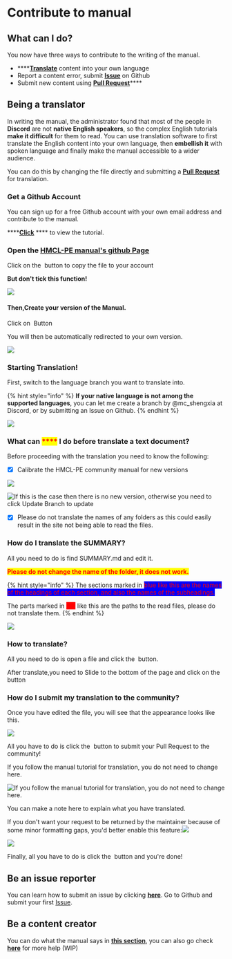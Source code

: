 # Contribute to manual

## What can I do?

You now have three ways to contribute to the writing of the manual.

* ****[**Translate**](../#language-support) content into your own language
* Report a content error, submit [**Issue**](https://github.com/panda-lsy/HMCL-PE-User-Manual/issues) on Github
* Submit new content using [**Pull Request**](https://github.com/panda-lsy/HMCL-PE-User-Manual/pulls)****

## Being a translator

In writing the manual, the administrator found that most of the people in **Discord** are not **native English speakers**, so the complex English tutorials **make it difficult** for them to read. You can use translation software to first translate the English content into your own language, then **embellish it** with spoken language and finally make the manual accessible to a wider audience.

You can do this by changing the file directly and submitting a [**Pull Request**](https://github.com/panda-lsy/HMCL-PE-User-Manual/pulls) for translation.

### Get a Github Account

You can sign up for a free Github account with your own email address and contribute to the manual.&#x20;

****[**Click**](../asking-questions-by-third-party-software/github/get-your-github-account.md) **** to view the tutorial.

### Open the [HMCL-PE manual's github Page](https://github.com/panda-lsy/HMCL-PE-User-Manual)

Click on the <img src="../.gitbook/assets/image (27).png" alt="" data-size="line"> button to copy the file to your account

**But don't tick this function!**

![](<../.gitbook/assets/image (26).png>)

#### Then,Create your version of the Manual.

Click on <img src="../.gitbook/assets/image (12).png" alt="" data-size="line"> Button

You will then be automatically redirected to your own version.

![](<../.gitbook/assets/image (34).png>)

### Starting Translation!

First, switch to the language branch you want to translate into.

{% hint style="info" %}
**If your native language is not among the supported languages**, you can let me create a branch by @mc\_shengxia at Discord, or by submitting an Issue on Github.
{% endhint %}

![](<../.gitbook/assets/image (30).png>)

### What can <mark style="color:red;">****</mark> I do before translate a text document?

Before proceeding with the translation you need to know the following:

* [x] Calibrate the HMCL-PE community manual for new versions

![](<../.gitbook/assets/image (36).png>)

![If this is the case then there is no new version, otherwise you need to click Update Branch to update](<../.gitbook/assets/image (35).png>)

* [x] Please do not translate the names of any folders as this could easily result in the site not being able to read the files.

### How do I translate the **SUMMARY**?

All you need to do is find SUMMARY.md and edit it.

<mark style="color:red;">**Please do not change the name of the folder, it does not work.**</mark>

{% hint style="info" %}
The sections marked in <mark style="color:purple;"><mark style="color:red;background-color:blue;">blue<mark style="color:red;background-color:blue;"></mark> like this are the names of the headings of each section, and also the names of the subheadings.

The parts marked in <mark style="color:red;background-color:red;">red</mark> like this are the paths to the read files, please do not translate them.
{% endhint %}

![](<../.gitbook/assets/image (4).png>)

### How to translate?

All you need to do is open a file and click the <img src="../.gitbook/assets/image (15).png" alt="" data-size="line"> button.

After translate,you need to Slide to the bottom of the page and click on the <img src="../.gitbook/assets/image (19).png" alt="" data-size="line"> button

### How do I submit my translation to the community?

Once you have edited the file, you will see that the appearance looks like this.

![](<../.gitbook/assets/image (21).png>)

All you have to do is click the <img src="../.gitbook/assets/image (9).png" alt="" data-size="line"> button to submit your Pull Request to the community!

If you follow the manual tutorial for translation, you do not need to change here.

![If you follow the manual tutorial for translation, you do not need to change here.](<../.gitbook/assets/image (38).png>)

You can make a note here to explain what you have translated.

If you don't want your request to be returned by the maintainer because of some minor formatting gaps, you'd better enable this feature:![](<../.gitbook/assets/image (28).png>)

![](<../.gitbook/assets/image (31).png>)

Finally, all you have to do is click the <img src="../.gitbook/assets/image (3).png" alt="" data-size="line"> button and you're done!

## Be an issue reporter

You can learn how to submit an issue by clicking [**here**](../asking-questions-by-third-party-software/github/submit-an-issue.md). Go to Github and submit your first [Issue](https://github.com/panda-lsy/HMCL-PE-User-Manual/issues).

## Be a content creator

You can do what the manual says in [**this section**](contribute-to-manual.md#being-a-translator), you can also go check [**here**](../asking-questions-by-third-party-software/github/add-pull-requests-wip.md) for more help (WIP)
